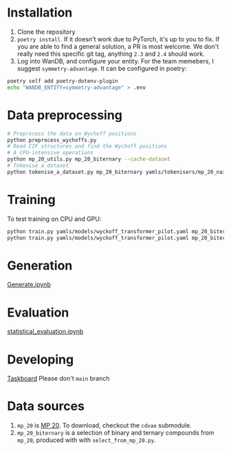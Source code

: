 # Installation
1. Clone the repository
2. `poetry install`. If it doesn't work due to PyTorch, it's up to you to fix. If you are able to find a general solution, a PR is most welcome. We don't really need this specific git tag, anything `2.3` and `2.4` should work.
3. Log into WanDB, and configure your entity. For the team memebers, I suggest `symmetry-advantage`. It can be configured in poetry:
```bash
poetry self add poetry-dotenv-plugin
echo "WANDB_ENTITY=symmetry-advantage" > .env
```
# Data preprocessing
```bash
# Preprocess the data on Wychoff positions
python preprocess_wychoffs.py
# Read CIF structures and find the Wychoff positions
# A CPU-intensive operations
python mp_20_utils.py mp_20_biternary --cache-dataset
# Tokenise a dataset
python tokenise_a_dataset.py mp_20_biternary yamls/tokenisers/mp_20_naive.yaml
```
# Training
To test training on CPU and GPU:
```bash
python train.py yamls/models/wyckoff_transformer_pilot.yaml mp_20_biternary cpu
python train.py yamls/models/wyckoff_transformer_pilot.yaml mp_20_biternary cuda:0
```
# Generation
[Generate.ipynb](Generate.ipynb)
# Evaluation
[statistical_evaluation.ipynb](statistical_evaluation.ipynb)
# Developing
[Taskboard](https://www.notion.so/kna/36e263a83cc441a38483c084a5457a59?v=ecbd33a6130246bf940876abbf1d984c)
Please don't `main` branch
# Data sources
1. `mp_20` is [MP 20](https://github.com/txie-93/cdvae/tree/main/data/mp_20). To download, checkout the `cdvae` submodule.
2. `mp_20_biternary` is a selection of binary and ternary compounds from `mp_20`, produced with with `select_from_mp_20.py`.